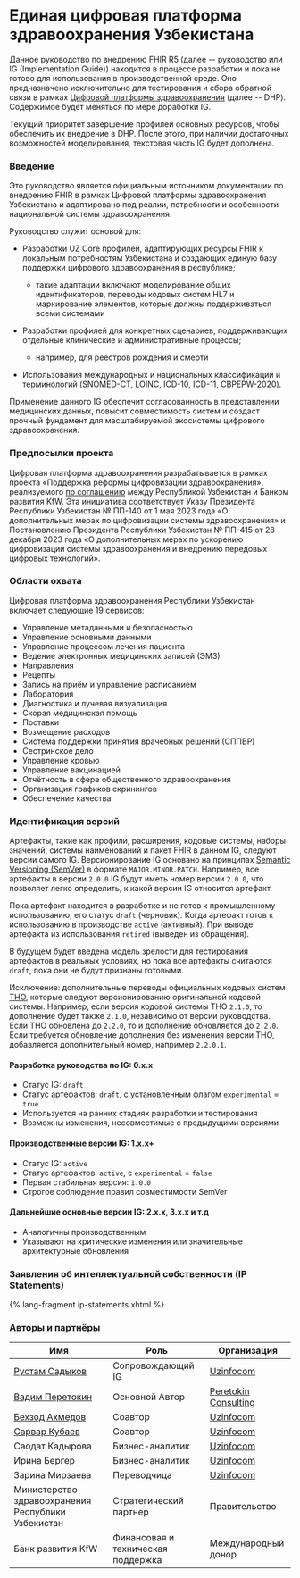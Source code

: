 # Единая цифровая платформа здравоохранения Узбекистана

Данное руководство по внедрению FHIR R5 (далее -- руководство или IG (Implementation Guide)) находится в процессе разработки и пока не готово для использования в производственной среде. Оно предназначено исключительно для тестирования и сбора обратной связи в рамках [Цифровой платформы здравоохранения](https://www.kfw.de/About-KfW/Newsroom/Latest-News/Pressemitteilungen-Details_723328.html) (далее -- DHP). Содержимое будет меняться по мере доработки IG.

Текущий приоритет завершение профилей основных ресурсов, чтобы обеспечить их внедрение в DHP. После этого, при наличии достаточных возможностей моделирования, текстовая часть IG будет дополнена.

### Введение

Это руководство является официальным источником документации по внедрению FHIR в рамках Цифровой платформы здравоохранения Узбекистана и адаптировано под реалии, потребности и особенности национальной системы здравоохранения.

Руководство служит основой для:

* Разработки UZ Core профилей, адаптирующих ресурсы FHIR к локальным потребностям Узбекистана и создающих единую базу поддержки цифрового здравоохранения в республике;
  * такие адаптации включают моделирование общих идентификаторов, переводы кодовых систем HL7 и маркирование элементов, которые должны поддерживаться всеми системами

* Разработки профилей для конкретных сценариев, поддерживающих отдельные клинические и административные процессы;
  * например, для реестров рождения и смерти

* Использования международных и национальных классификаций и терминологий (SNOMED-CT, LOINC, ICD-10, ICD-11, CBPEPW-2020).

Применение данного IG обеспечит согласованность в представлении медицинских данных, повысит совместимость систем и создаст прочный фундамент для масштабируемой экосистемы цифрового здравоохранения.

### Предпосылки проекта

Цифровая платформа здравоохранения разрабатывается в рамках проекта «Поддержка реформы цифровизации здравоохранения», реализуемого [по соглашению](https://www.kfw.de/About-KfW/Newsroom/Latest-News/Pressemitteilungen-Details_723328.html) между Республикой Узбекистан и Банком развития KfW. Эта инициатива соответствует Указу Президента Республики Узбекистан № ПП-140 от 1 мая 2023 года «О дополнительных мерах по цифровизации системы здравоохранения» и Постановлению Президента Республики Узбекистан № ПП-415 от 28 декабря 2023 года «О дополнительных мерах по ускорению цифровизации системы здравоохранения и внедрению передовых цифровых технологий».

### Области охвата

Цифровая платформа здравоохранения Республики Узбекистан включает следующие 19 сервисов:

* Управление метаданными и безопасностью
* Управление основными данными
* Управление процессом лечения пациента
* Ведение электронных медицинских записей (ЭМЗ)
* Направления
* Рецепты
* Запись на приём и управление расписанием
* Лаборатория
* Диагностика и лучевая визуализация
* Скорая медицинская помощь
* Поставки
* Возмещение расходов
* Система поддержки принятия врачебных решений (СППВР)
* Сестринское дело
* Управление кровью
* Управление вакцинацией
* Отчётность в сфере общественного здравоохранения
* Организация графиков скринингов
* Обеспечение качества

### Идентификация версий

Артефакты, такие как профили, расширения, кодовые системы, наборы значений, системы наименований и пакет FHIR в данном IG, следуют версии самого IG. Версионирование IG основано на принципах [Semantic Versioning (SemVer)](https://semver.org/) в формате `MAJOR.MINOR.PATCH`. Например, все артефакты в версии `2.0.0` IG будут иметь номер версии `2.0.0`, что позволяет легко определить, к какой версии IG относится артефакт.

Пока артефакт находится в разработке и не готов к промышленному использованию, его статус `draft` (черновик). Когда артефакт готов к использованию в производстве `active` (активный). При выводе артефакта из использования `retired` (выведен из обращения).

В будущем будет введена модель зрелости для тестирования артефактов в реальных условиях, но пока все артефакты считаются `draft`, пока они не будут признаны готовыми.

Исключение: дополнительные переводы официальных кодовых систем [THO](https://terminology.hl7.org/), которые следуют версионированию оригинальной кодовой системы. Например, если версия кодовой системы THO `2.1.0`, то дополнение будет также `2.1.0`, независимо от версии руководства. Если THO обновлена до `2.2.0`, то и дополнение обновляется до `2.2.0`. Если требуется обновление дополнения без изменения версии THO, добавляется дополнительный номер, например `2.2.0.1`.

#### Разработка руководства по IG: 0.x.x
- Статус IG: `draft`
- Статус артефактов: `draft`, с установленным флагом `experimental` = `true`
- Используется на ранних стадиях разработки и тестирования
- Возможны изменения, несовместимые с предыдущими версиями

#### Производственные версии IG: 1.x.x+
- Статус IG: `active`
- Статус артефактов: `active`, с `experimental` = `false`
- Первая стабильная версия: `1.0.0`
- Строгое соблюдение правил совместимости SemVer

#### Дальнейшие основные версии IG: 2.x.x, 3.x.x и т.д
- Аналогичны производственным
- Указывают на критические изменения или значительные архитектурные обновления

### Заявления об интеллектуальной собственности (IP Statements)
{% lang-fragment ip-statements.xhtml %}

### Авторы и партнёры

| Имя                                             | Роль                          | Организация                                    |
| ----------------------------------------------- | ----------------------------- | ---------------------------------------------- |
| [Рустам Садыков](https://github.com/roosyabuddy) | Сопровождающий IG             | [Uzinfocom](https://uzinfocom.uz)              |
| [Вадим Перетокин](https://github.com/vadi2/)    | Основной Автор                | [Peretokin Consulting](https://vadimperetok.in) |
| [Бехзод Ахмедов](https://github.com/BEKHZOD98)  | Соавтор                       | [Uzinfocom](https://uzinfocom.uz)              |
| [Сарвар Кубаев](https://github.com/KubayevSarvarbek) | Соавтор                | [Uzinfocom](https://uzinfocom.uz)              |
| Саодат Кадырова                                  | Бизнес-аналитик               | [Uzinfocom](https://uzinfocom.uz)              |
| Ирина Бергер                                     | Бизнес-аналитик               | [Uzinfocom](https://uzinfocom.uz)              |
| Зарина Мирзаева                                  | Переводчица                   | [Uzinfocom](https://uzinfocom.uz)               |
| Министерство здравоохранения Республики Узбекистан | Стратегический партнер        | Правительство                                  |
| Банк развития KfW                               | Финансовая и техническая поддержка | Международный донор                           |
